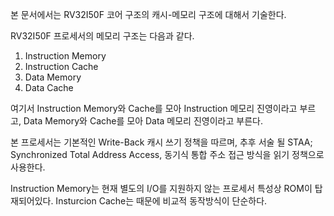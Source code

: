 본 문서에서는 RV32I50F 코어 구조의 캐시-메모리 구조에 대해서 기술한다. 

RV32I50F 프로세서의 메모리 구조는 다음과 같다.
1. Instruction Memory
2. Instruction Cache
3. Data Memory
4. Data Cache

여기서 Instruction Memory와 Cache를 모아 Instruction 메모리 진영이라고 부르고,
Data Memory와 Cache를 모아 Data 메모리 진영이라고 부른다.

본 프로세서는 기본적인 Write-Back 캐시 쓰기 정책을 따르며,
추후 서술 될 STAA; Synchronized Total Address Access, 동기식 통합 주소 접근 방식을 읽기 정책으로 사용한다.

Instruction Memory는 현재 별도의 I/O를 지원하지 않는 프로세서 특성상 ROM이 탑재되어있다. 
Insturcion Cache는 때문에 비교적 동작방식이 단순하다.